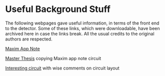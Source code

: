 
Useful Background Stuff
=======================

The following webpages gave useful information, in terms of the front end to the detector. Some of these links, which were downloadable, have been archived here in case the links break. All the usual credits to the original authors are respected.

[Maxim App Note](https://www.maximintegrated.com/en/design/technical-documents/app-notes/2/2236.html)

[Master Thesis](https://ttu-ir.tdl.org/bitstream/handle/2346/58537/RODRIGUEZ-THESIS-2014.pdf) copying Maxim app note circuit

[Interesting circuit](https://electronics.stackexchange.com/questions/359314/op-amp-oscillation-bpw34-radiation-detection) with wise comments on circuit layout








